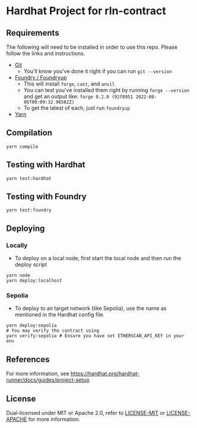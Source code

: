 # Hardhat Project for rln-contract

## Requirements

The following will need to be installed in order to use this repo. Please follow the links and instructions.

- [Git](https://git-scm.com/book/en/v2/Getting-Started-Installing-Git)
  - You'll know you've done it right if you can run `git --version`
- [Foundry / Foundryup](https://github.com/gakonst/foundry)
  - This will install `forge`, `cast`, and `anvil`
  - You can test you've installed them right by running `forge --version` and get an output like: `forge 0.2.0 (92f8951 2022-08-06T00:09:32.96582Z)`
  - To get the latest of each, just run `foundryup`
- [Yarn](https://classic.yarnpkg.com/lang/en/docs/install)

## Compilation

```shell
yarn compile
```

## Testing with Hardhat

```shell
yarn test:hardhat
```

## Testing with Foundry

```shell
yarn test:foundry
```

## Deploying

### Locally

- To deploy on a local node, first start the local node and then run the deploy script

```shell
yarn node
yarn deploy:localhost
```

### Sepolia

- To deploy to an target network (like Sepolia), use the name as mentioned in the Hardhat config file.

```shell
yarn deploy:sepolia
# You may verify the contract using
yarn verify:sepolia # Ensure you have set ETHERSCAN_API_KEY in your env
```

## References

For more information, see https://hardhat.org/hardhat-runner/docs/guides/project-setup

## License

Dual-licensed under MIT or Apache 2.0, refer to [LICENSE-MIT](LICENSE-MIT) or [LICENSE-APACHE](LICENSE-APACHE) for more information.
